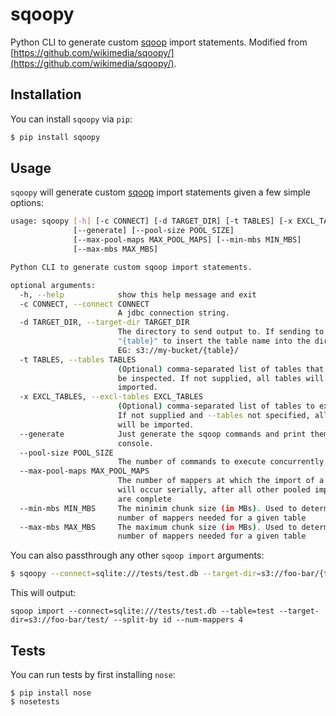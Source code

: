 sqoopy
======

Python CLI to generate custom [sqoop](http://sqoop.apache.org/) import statements. 
Modified from [https://github.com/wikimedia/sqoopy/](https://github.com/wikimedia/sqoopy/).


## Installation

You can install `sqoopy` via `pip`:

```bash
$ pip install sqoopy
```

## Usage 

`sqoopy` will generate custom [sqoop](http://sqoop.apache.org/) import statements given a few simple options:

```bash
usage: sqoopy [-h] [-c CONNECT] [-d TARGET_DIR] [-t TABLES] [-x EXCL_TABLES]
              [--generate] [--pool-size POOL_SIZE]
              [--max-pool-maps MAX_POOL_MAPS] [--min-mbs MIN_MBS]
              [--max-mbs MAX_MBS]

Python CLI to generate custom sqoop import statements.

optional arguments:
  -h, --help            show this help message and exit
  -c CONNECT, --connect CONNECT
                        A jdbc connection string.
  -d TARGET_DIR, --target-dir TARGET_DIR
                        The directory to send output to. If sending to s3, use
                        "{table}" to insert the table name into the directory.
                        EG: s3://my-bucket/{table}/
  -t TABLES, --tables TABLES
                        (Optional) comma-separated list of tables that need to
                        be inspected. If not supplied, all tables will be
                        imported.
  -x EXCL_TABLES, --excl-tables EXCL_TABLES
                        (Optional) comma-separated list of tables to exclude.
                        If not supplied and --tables not specified, all tables
                        will be imported.
  --generate            Just generate the sqoop commands and print them to the
                        console.
  --pool-size POOL_SIZE
                        The number of commands to execute concurrently
  --max-pool-maps MAX_POOL_MAPS
                        The number of mappers at which the import of a table
                        will occur serially, after all other pooled imports
                        are complete
  --min-mbs MIN_MBS     The minimim chunk size (in MBs). Used to determine the
                        number of mappers needed for a given table
  --max-mbs MAX_MBS     The maximum chunk size (in MBs). Used to determine the
                        number of mappers needed for a given table
```

You can also passthrough any other `sqoop import` arguments:

```bash
$ sqoopy --connect=sqlite:///tests/test.db --target-dir=s3://foo-bar/{table} --tables=test --split-by id --num-mappers 4
```

This will output:

```
sqoop import --connect=sqlite:///tests/test.db --table=test --target-dir=s3://foo-bar/test/ --split-by id --num-mappers 4
```

## Tests

You can run tests by first installing `nose`:

```
$ pip install nose
$ nosetests
```

